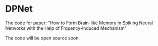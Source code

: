 # DPNet
The code for paper: "How to Form Brain-like Memory in Spiking Neural Networks with the Help of Frquency-Induced Mechanism"


The code will be open source soon.
